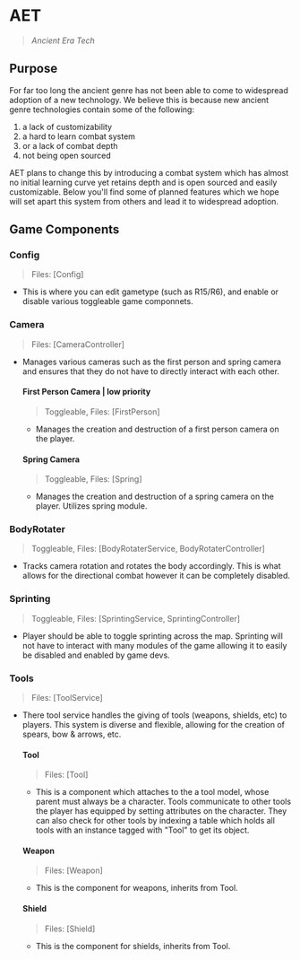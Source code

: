 # AET
> *Ancient Era Tech*

## Purpose

For far too long the ancient genre has not been able to come to widespread adoption of a new technology. We believe this is because new ancient genre technologies contain some of the following:

1. a lack of customizability
2. a hard to learn combat system 
3. or a lack of combat depth 
3. not being open sourced

AET plans to change this by introducing a combat system which has almost no initial learning curve yet retains depth and is open sourced and easily customizable. Below you'll find some of planned features which we hope will set apart this system from others and lead it to widespread adoption.



## Game Components

### Config
> Files: [Config]
- This is where you can edit gametype (such as R15/R6), and enable or disable various toggleable game componnets. 

### Camera
> Files: [CameraController]
- Manages various cameras such as the first person and spring camera and ensures that they do not have to directly interact with each other. 
	#### First Person Camera | low priority 
	> Toggleable, Files: [FirstPerson]
	- Manages the creation and destruction of a first person camera on the player.
	#### Spring Camera
	> Toggleable, Files: [Spring]
	- Manages the creation and destruction of a spring camera on the player. Utilizes spring module. 

### BodyRotater
> Toggleable, Files: [BodyRotaterService, BodyRotaterController]
- Tracks camera rotation and rotates the body accordingly. This is what allows for the directional combat however it can be completely disabled.

### Sprinting 
> Toggleable, Files: [SprintingService, SprintingController]
- Player should be able to toggle sprinting across the map. Sprinting will not have to interact with many modules of the game allowing it to easily be disabled and enabled by game devs. 

### Tools
> Files: [ToolService]
- There tool service handles the giving of tools (weapons, shields, etc) to players. This system is diverse and flexible, allowing for the creation of spears, bow & arrows, etc. 
	#### Tool
	> Files: [Tool]
	- This is a component which attaches to the a tool model, whose parent must always be a character. Tools communicate to other tools the player has equipped by setting attributes on the character. They can also check for other tools by indexing a table which holds all tools with an instance tagged with "Tool" to get its object.  
	#### Weapon
	> Files: [Weapon]
	- This is the component for weapons, inherits from Tool. 
	#### Shield
	> Files: [Shield]
	- This is the component for shields, inherits from Tool. 



